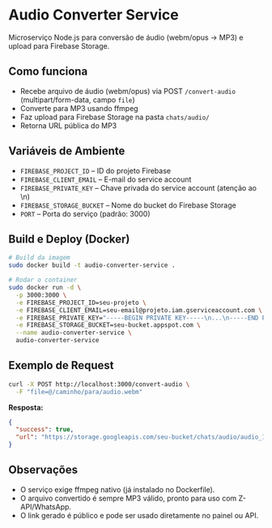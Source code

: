 # Audio Converter Service

Microserviço Node.js para conversão de áudio (webm/opus → MP3) e upload para Firebase Storage.

## Como funciona
- Recebe arquivo de áudio (webm/opus) via POST `/convert-audio` (multipart/form-data, campo `file`)
- Converte para MP3 usando ffmpeg
- Faz upload para Firebase Storage na pasta `chats/audio/`
- Retorna URL pública do MP3

## Variáveis de Ambiente
- `FIREBASE_PROJECT_ID` – ID do projeto Firebase
- `FIREBASE_CLIENT_EMAIL` – E-mail do service account
- `FIREBASE_PRIVATE_KEY` – Chave privada do service account (atenção ao \n)
- `FIREBASE_STORAGE_BUCKET` – Nome do bucket do Firebase Storage
- `PORT` – Porta do serviço (padrão: 3000)

## Build e Deploy (Docker)
```bash
# Build da imagem
sudo docker build -t audio-converter-service .

# Rodar o container
sudo docker run -d \
  -p 3000:3000 \
  -e FIREBASE_PROJECT_ID=seu-projeto \
  -e FIREBASE_CLIENT_EMAIL=seu-email@projeto.iam.gserviceaccount.com \
  -e FIREBASE_PRIVATE_KEY="-----BEGIN PRIVATE KEY-----\n...\n-----END PRIVATE KEY-----\n" \
  -e FIREBASE_STORAGE_BUCKET=seu-bucket.appspot.com \
  --name audio-converter-service \
  audio-converter-service
```

## Exemplo de Request
```bash
curl -X POST http://localhost:3000/convert-audio \
  -F "file=@/caminho/para/audio.webm"
```

**Resposta:**
```json
{
  "success": true,
  "url": "https://storage.googleapis.com/seu-bucket/chats/audio/audio_123456789.mp3?..."
}
```

## Observações
- O serviço exige ffmpeg nativo (já instalado no Dockerfile).
- O arquivo convertido é sempre MP3 válido, pronto para uso com Z-API/WhatsApp.
- O link gerado é público e pode ser usado diretamente no painel ou API. 